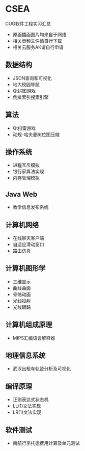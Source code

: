 # CSEA
CUG软件工程实习汇总
- 原画插画图片均来自于网络  
- 相关音频文件请自行下载  
- 相关云服务AK请自行申请
## 数据结构
- JSON查询和可视化  
- 地大校园导航  
- Qt拼图游戏  
- 倒排索引搜索引擎  
## 算法
- Qt扫雷游戏  
- 动规-哈夫曼树位图压缩
## 操作系统
- 进程互斥模拟  
- 银行家算法实现  
- 内存管理模拟  
## Java Web  
- 教学信息发布系统  
## 计算机网络  
- 在线聊天客户端  
- 自适应滑动窗口  
- 路由仿真  
## 计算机图形学
- 三维显示 
- 曲线曲面  
- 骨骼动画  
- 光线投射  
- 光线跟踪  
## 计算机组成原理  
- MIPS汇编语言解释器  
## 地理信息系统  
- 武汉出租车轨迹分析及可视化  
## 编译原理  
- 正则表达式状态机  
- LL(1)文法实现  
- LR(1)文法实现  
## 软件测试  
- 南航行李托运费用计算及单元测试

